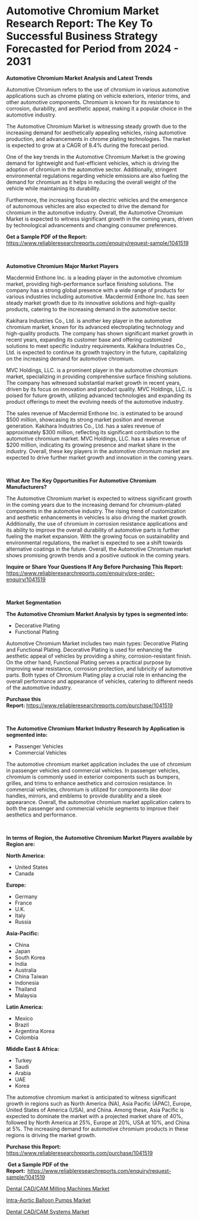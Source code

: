 <p><h1>Automotive Chromium Market Research Report: The Key To Successful Business Strategy Forecasted for Period from 2024 - 2031</h1></p><p><strong>Automotive Chromium Market Analysis and Latest Trends</strong></p>
<p><p>Automotive Chromium refers to the use of chromium in various automotive applications such as chrome plating on vehicle exteriors, interior trims, and other automotive components. Chromium is known for its resistance to corrosion, durability, and aesthetic appeal, making it a popular choice in the automotive industry.</p><p>The Automotive Chromium Market is witnessing steady growth due to the increasing demand for aesthetically appealing vehicles, rising automotive production, and advancements in chrome plating technologies. The market is expected to grow at a CAGR of 8.4% during the forecast period. </p><p>One of the key trends in the Automotive Chromium Market is the growing demand for lightweight and fuel-efficient vehicles, which is driving the adoption of chromium in the automotive sector. Additionally, stringent environmental regulations regarding vehicle emissions are also fueling the demand for chromium as it helps in reducing the overall weight of the vehicle while maintaining its durability. </p><p>Furthermore, the increasing focus on electric vehicles and the emergence of autonomous vehicles are also expected to drive the demand for chromium in the automotive industry. Overall, the Automotive Chromium Market is expected to witness significant growth in the coming years, driven by technological advancements and changing consumer preferences.</p></p>
<p><strong>Get a Sample PDF of the Report:&nbsp;</strong> <a href="https://www.reliableresearchreports.com/enquiry/request-sample/1041519">https://www.reliableresearchreports.com/enquiry/request-sample/1041519</a></p>
<p>&nbsp;</p>
<p><strong>Automotive Chromium Major Market Players</strong></p>
<p><p>Macdermid Enthone Inc. is a leading player in the automotive chromium market, providing high-performance surface finishing solutions. The company has a strong global presence with a wide range of products for various industries including automotive. Macdermid Enthone Inc. has seen steady market growth due to its innovative solutions and high-quality products, catering to the increasing demand in the automotive sector.</p><p>Kakihara Industries Co., Ltd. is another key player in the automotive chromium market, known for its advanced electroplating technology and high-quality products. The company has shown significant market growth in recent years, expanding its customer base and offering customized solutions to meet specific industry requirements. Kakihara Industries Co., Ltd. is expected to continue its growth trajectory in the future, capitalizing on the increasing demand for automotive chromium.</p><p>MVC Holdings, LLC. is a prominent player in the automotive chromium market, specializing in providing comprehensive surface finishing solutions. The company has witnessed substantial market growth in recent years, driven by its focus on innovation and product quality. MVC Holdings, LLC. is poised for future growth, utilizing advanced technologies and expanding its product offerings to meet the evolving needs of the automotive industry.</p><p>The sales revenue of Macdermid Enthone Inc. is estimated to be around $500 million, showcasing its strong market position and revenue generation. Kakihara Industries Co., Ltd. has a sales revenue of approximately $300 million, reflecting its significant contribution to the automotive chromium market. MVC Holdings, LLC. has a sales revenue of $200 million, indicating its growing presence and market share in the industry. Overall, these key players in the automotive chromium market are expected to drive further market growth and innovation in the coming years.</p></p>
<p>&nbsp;</p>
<p><strong>What Are The Key Opportunities For Automotive Chromium Manufacturers?</strong></p>
<p><p>The Automotive Chromium market is expected to witness significant growth in the coming years due to the increasing demand for chromium-plated components in the automotive industry. The rising trend of customization and aesthetic enhancements in vehicles is also driving the market growth. Additionally, the use of chromium in corrosion resistance applications and its ability to improve the overall durability of automotive parts is further fueling the market expansion. With the growing focus on sustainability and environmental regulations, the market is expected to see a shift towards alternative coatings in the future. Overall, the Automotive Chromium market shows promising growth trends and a positive outlook in the coming years.</p></p>
<p><strong>Inquire or Share Your Questions If Any Before Purchasing This Report:</strong> <a href="https://www.reliableresearchreports.com/enquiry/pre-order-enquiry/1041519">https://www.reliableresearchreports.com/enquiry/pre-order-enquiry/1041519</a></p>
<p>&nbsp;</p>
<p><strong>Market Segmentation</strong></p>
<p><strong>The Automotive Chromium Market Analysis by types is segmented into:</strong></p>
<p><ul><li>Decorative Plating</li><li>Functional Plating</li></ul></p>
<p><p>Automotive Chromium Market includes two main types: Decorative Plating and Functional Plating. Decorative Plating is used for enhancing the aesthetic appeal of vehicles by providing a shiny, corrosion-resistant finish. On the other hand, Functional Plating serves a practical purpose by improving wear resistance, corrosion protection, and lubricity of automotive parts. Both types of Chromium Plating play a crucial role in enhancing the overall performance and appearance of vehicles, catering to different needs of the automotive industry.</p></p>
<p><strong>Purchase this Report:&nbsp;</strong><a href="https://www.reliableresearchreports.com/purchase/1041519">https://www.reliableresearchreports.com/purchase/1041519</a></p>
<p>&nbsp;</p>
<p><strong>The Automotive Chromium Market Industry Research by Application is segmented into:</strong></p>
<p><ul><li>Passenger Vehicles</li><li>Commercial Vehicles</li></ul></p>
<p><p>The automotive chromium market application includes the use of chromium in passenger vehicles and commercial vehicles. In passenger vehicles, chromium is commonly used in exterior components such as bumpers, grilles, and trims to enhance aesthetics and corrosion resistance. In commercial vehicles, chromium is utilized for components like door handles, mirrors, and emblems to provide durability and a sleek appearance. Overall, the automotive chromium market application caters to both the passenger and commercial vehicle segments to improve their aesthetics and performance.</p></p>
<p>&nbsp;</p>
<p><strong>In terms of Region, the Automotive Chromium Market Players available by Region are:</strong></p>
<p>
    <p> <strong> North America: </strong>
        <ul>
            <li>United States</li>
            <li>Canada</li>
        </ul>
        </p> 
    <p> <strong> Europe: </strong>
        <ul>
            <li>Germany</li>
            <li>France</li>
            <li>U.K.</li>
            <li>Italy</li>
            <li>Russia</li>
        </ul>
        </p> 
    <p> <strong> Asia-Pacific: </strong>
        <ul>
            <li>China</li>
            <li>Japan</li>
            <li>South Korea</li>
            <li>India</li>
            <li>Australia</li>
            <li>China Taiwan</li>
            <li>Indonesia</li>
            <li>Thailand</li>
            <li>Malaysia</li>
        </ul>
        </p> 
    <p> <strong> Latin America: </strong>
        <ul>
            <li>Mexico</li>
            <li>Brazil</li>
            <li>Argentina Korea</li>
            <li>Colombia</li>
        </ul>
        </p> 
    <p> <strong> Middle East & Africa: </strong>
        <ul>
            <li>Turkey</li>
            <li>Saudi</li>
            <li>Arabia</li>
            <li>UAE</li>
            <li>Korea</li>
        </ul>
    </p>
    </p>
<p><p>The automotive chromium market is anticipated to witness significant growth in regions such as North America (NA), Asia Pacific (APAC), Europe, United States of America (USA), and China. Among these, Asia Pacific is expected to dominate the market with a projected market share of 40%, followed by North America at 25%, Europe at 20%, USA at 10%, and China at 5%. The increasing demand for automotive chromium products in these regions is driving the market growth.</p></p>
<p><strong>Purchase this Report: </strong><a href="https://www.reliableresearchreports.com/purchase/1041519">https://www.reliableresearchreports.com/purchase/1041519</a></p>
<p>&nbsp;<strong>Get a Sample PDF of the Report:&nbsp;&nbsp;</strong><a href="https://www.reliableresearchreports.com/enquiry/request-sample/1041519">https://www.reliableresearchreports.com/enquiry/request-sample/1041519</a></p>
<p><strong></strong></p>
<p><p><a href="https://view.publitas.com/reportprime-1/global-dental-cad-cam-milling-machines-market-by-types-applications-and-major-players-with-regional-growth-rate-analysis-and-development-situation-from-2023-to-2030/">Dental CAD/CAM Milling Machines Market</a></p><p><a href="https://view.publitas.com/reportprime-1/intra-aortic-balloon-pumps-market-with-the-goal-of-estimating-the-market-size-and-future-growth-potential-of-various-market-segments-based-on-component-applications-end-user-and-region/">Intra-Aortic Balloon Pumps Market</a></p><p><a href="https://view.publitas.com/reportprime-1/dental-cad-cam-systems-market-research-report-unlocks-analysis-on-the-market-financial-status-market-size-and-market-revenue-upto-2030/">Dental CAD/CAM Systems Market</a></p></p>
